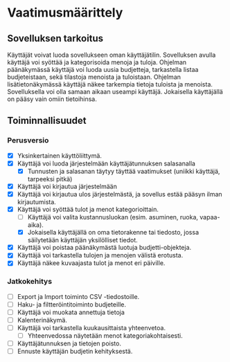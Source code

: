 # Vaatimusmäärittely

## Sovelluksen tarkoitus

Käyttäjät voivat luoda sovellukseen oman käyttäjätilin. Sovelluksen avulla käyttäjä voi syöttää ja kategorisoida menoja ja tuloja. Ohjelman päänäkymässä käyttäjä voi luoda uusia budjetteja, tarkastella listaa budjeteistaan, sekä tilastoja menoista ja tuloistaan. Ohjelman lisätietonäkymässä käyttäjä näkee tarkempia tietoja tuloista ja menoista. Sovelluksella voi olla samaan aikaan useampi käyttäjä. Jokaisella käyttäjällä on pääsy vain omiin tietoihinsa.

## Toiminnallisuudet

### Perusversio

- [x] Yksinkertainen käyttöliittymä.
- [x] Käyttäjä voi luoda järjestelmään käyttäjätunnuksen salasanalla
  - [x] Tunnusten ja salasanan täytyy täyttää vaatimukset (uniikki käyttäjä, tarpeeksi pitkä)
- [x] Käyttäjä voi kirjautua järjestelmään
- [x] Käyttäjä voi kirjautua ulos järjestelmästä, ja sovellus estää pääsyn ilman kirjautumista.
- [x] Käyttäjä voi syöttää tulot ja menot kategorioittain.
  - [ ] Käyttäjä voi valita kustannusluokan (esim. asuminen, ruoka, vapaa-aika).
  - [x] Jokaisella käyttäjällä on oma tietorakenne tai tiedosto, jossa säilytetään käyttäjän yksilölliset tiedot.
- [x] Käyttäjä voi poistaa päänäkymästä luotuja budjetti-objekteja.
- [x] Käyttäjä voi tarkastella tulojen ja menojen välistä erotusta.
- [x] Käyttäjä näkee kuvaajasta tulot ja menot eri päiville.

### Jatkokehitys

- [ ] Export ja Import toiminto CSV -tiedostoille.
- [ ] Haku- ja filtteröintitoiminto budjeteille.
- [ ] Käyttäjä voi muokata annettuja tietoja
- [ ] Kalenterinäkymä.
- [ ] Käyttäjä voi tarkastella kuukausittaista yhteenvetoa.
  - [ ] Yhteenvedossa näytetään menot kategoriakohtaisesti.
- [ ] Käyttäjätunnuksen ja tietojen poisto.
- [ ] Ennuste käyttäjän budjetin kehityksestä.
